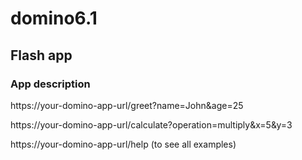 # domino6.1

## Flash app

### App description


https://your-domino-app-url/greet?name=John&age=25

https://your-domino-app-url/calculate?operation=multiply&x=5&y=3

https://your-domino-app-url/help (to see all examples)
